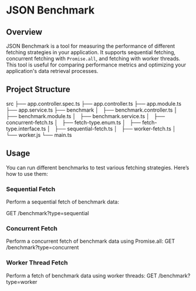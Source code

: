 # JSON Benchmark

## Overview

JSON Benchmark is a tool for measuring the performance of different fetching strategies in your application. It supports sequential fetching, concurrent fetching with `Promise.all`, and fetching with worker threads. This tool is useful for comparing performance metrics and optimizing your application's data retrieval processes.

## Project Structure

src
├── app.controller.spec.ts
├── app.controller.ts
├── app.module.ts
├── app.service.ts
├── benchmark
│   ├── benchmark.controller.ts
│   ├── benchmark.module.ts
│   ├── benchmark.service.ts
│   ├── concurrent-fetch.ts
│   ├── fetch-type.enum.ts
│   ├── fetch-type.interface.ts
│   ├── sequential-fetch.ts
│   ├── worker-fetch.ts
│   └── worker.js
└── main.ts


## Usage

You can run different benchmarks to test various fetching strategies. Here’s how to use them:

### Sequential Fetch

Perform a sequential fetch of benchmark data:

GET /benchmark?type=sequential

### Concurrent Fetch

Perform a concurrent fetch of benchmark data using Promise.all:
GET /benchmark?type=concurrent

### Worker Thread Fetch

Perform a fetch of benchmark data using worker threads:
GET /benchmark?type=worker
